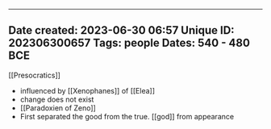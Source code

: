 
---
Date created: 2023-06-30 06:57
Unique ID: 202306300657
Tags: people
Dates: 540 - 480 BCE
---

[[Presocratics]]

- influenced by [[Xenophanes]] of [[Elea]]
- change does not exist
- [[Paradoxien of Zeno]]
- First separated the good from the true. [[god]] from appearance